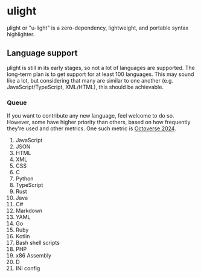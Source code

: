 # ulight
µlight or "u-light" is a zero-dependency, lightweight, and portable syntax highlighter.

## Language support

µlight is still in its early stages, so not a lot of languages are supported.
The long-term plan is to get support for at least 100 languages.
This may sound like a lot, but considering that many are similar to one another (e.g. JavaScript/TypeScript, XML/HTML),
this should be achievable.

### Queue

If you want to contribute any new language, feel welcome to do so.
However, some have higher priority than others,
based on how frequently they're used and other metrics.
One such metric is [Octoverse 2024](https://github.blog/news-insights/octoverse/octoverse-2024/).

1. JavaScript
2. JSON
3. HTML
4. XML
5. CSS
6. C
7. Python
8. TypeScript
9. Rust
10. Java
11. C#
12. Markdown
14. YAML
15. Go
16. Ruby
17. Kotlin
18. Bash shell scripts
19. PHP
20. x86 Assembly
21. D
22. INI config
